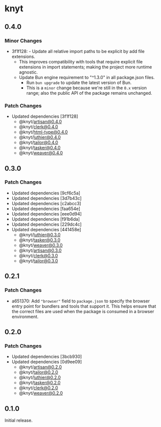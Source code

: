 # knyt

## 0.4.0

### Minor Changes

- 3f1f128: - Update all relative import paths to be explicit by add file extensions.
  - This improves compatibility with tools that require explicit file extensions in import statements; making the project more runtime agnostic.
  - Update Bun engine requirement to "^1.3.0" in all package.json files.
    - Run `bun upgrade` to update the latest version of Bun.
    - This is a `minor` change because we're still in the `0.x` version range; also the public API of the package remains unchanged.

### Patch Changes

- Updated dependencies [3f1f128]
  - @knyt/artisan@0.4.0
  - @knyt/clerk@0.4.0
  - @knyt/html-type@0.4.0
  - @knyt/luthier@0.4.0
  - @knyt/tailor@0.4.0
  - @knyt/tasker@0.4.0
  - @knyt/weaver@0.4.0

## 0.3.0

### Patch Changes

- Updated dependencies [9cf6c5a]
- Updated dependencies [3d7b43c]
- Updated dependencies [c2abcc3]
- Updated dependencies [faa654e]
- Updated dependencies [eee0d94]
- Updated dependencies [f91b6da]
- Updated dependencies [229dc4c]
- Updated dependencies [441458e]
  - @knyt/luthier@0.3.0
  - @knyt/tasker@0.3.0
  - @knyt/weaver@0.3.0
  - @knyt/artisan@0.3.0
  - @knyt/clerk@0.3.0
  - @knyt/tailor@0.3.0

## 0.2.1

### Patch Changes

- a651370: Add `"browser"` field to `package.json` to specify the browser entry point for bundlers and tools that support it. This helps ensure that the correct files are used when the package is consumed in a browser environment.

## 0.2.0

### Patch Changes

- Updated dependencies [3bcb930]
- Updated dependencies [0d9ee09]
  - @knyt/artisan@0.2.0
  - @knyt/tailor@0.2.0
  - @knyt/luthier@0.2.0
  - @knyt/tasker@0.2.0
  - @knyt/clerk@0.2.0
  - @knyt/weaver@0.2.0

## 0.1.0

Initial release.
